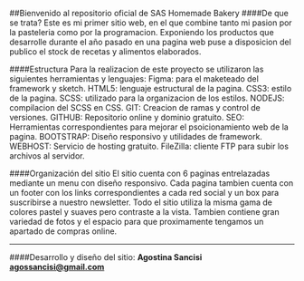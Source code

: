 ##Bienvenido al repositorio oficial de SAS Homemade Bakery
####De que se trata?
Este es mi primer sitio web, en el que combine tanto mi pasion por la pasteleria como por la programacion. Exponiendo los productos que desarrolle durante el año pasado en una pagina web puse a disposicion del publico el stock de recetas y alimentos elaborados.

####Estructura
Para la realizacion de este proyecto se utilizaron las siguientes herramientas y lenguajes:
Figma: para el maketeado del framework y sketch.
HTML5: lenguaje estructural de la pagina.
CSS3: estilo de la pagina.
SCSS: utilizado para la organizacion de los estilos.
NODEJS: compilacion del SCSS en CSS.
GIT: Creacion de ramas y control de versiones.
GITHUB: Repositorio online y dominio gratuito.
SEO: Herramientas correspondientes para mejorar el psoicionamiento web de la pagina.
BOOTSTRAP: Diseño responsivo y utilidades de framework.
WEBHOST: Servicio de hosting gratuito.
FileZilla: cliente FTP para subir los archivos al servidor.

####Organización del sitio
El sitio cuenta con 6 paginas entrelazadas mediante un menu con diseño responsivo.
Cada pagina tambien cuenta con un footer con los links correspondientes a cada red social y un box para suscribirse a nuestro newsletter.
Todo el sitio utiliza la misma gama de colores pastel y suaves pero contraste a la vista.
Tambien contiene gran variedad de fotos y el espacio para que proximamente tengamos un apartado de compras online.

------------



####Desarrollo y diseño del sitio:
**Agostina Sancisi
agossancisi@gmail.com**